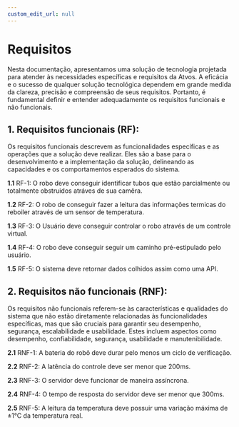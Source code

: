 ```yaml
---
custom_edit_url: null
---
```


# Requisitos

Nesta documentação, apresentamos uma solução de tecnologia projetada para atender às necessidades específicas e requisitos da Atvos. A eficácia e o sucesso de qualquer solução tecnológica dependem em grande medida da clareza, precisão e compreensão de seus requisitos. Portanto, é fundamental definir e entender adequadamente os requisitos funcionais e não funcionais.

## 1. Requisitos funcionais (RF):

Os requisitos funcionais descrevem as funcionalidades específicas e as operações que a solução deve realizar. Eles são a base para o desenvolvimento e a implementação da solução, delineando as capacidades e os comportamentos esperados do sistema. 

**1.1** RF-1: O robo deve conseguir identificar tubos que estão parcialmente ou totalmente obstruidos atráves de sua camêra.

**1.2** RF-2: O robo de conseguir fazer a leitura das informações termicas do reboiler através de um sensor de temperatura.

**1.3** RF-3: O Usuário deve conseguir controlar o robo através de um controle virtual.

**1.4** RF-4: O robo deve conseguir seguir um caminho pré-estipulado pelo usuário.

**1.5** RF-5: O sistema deve retornar dados colhidos assim como uma API.

## 2. Requisitos não funcionais (RNF):

Os requisitos não funcionais referem-se às características e qualidades do sistema que não estão diretamente relacionadas às funcionalidades específicas, mas que são cruciais para garantir seu desempenho, segurança, escalabilidade e usabilidade. Estes incluem aspectos como desempenho, confiabilidade, segurança, usabilidade e manutenibilidade. 

**2.1** RNF-1: A bateria do robô deve durar pelo menos um ciclo de verificação.

**2.2** RNF-2: A latência do controle deve ser menor que 200ms.

**2.3** RNF-3: O servidor deve funcionar de maneira assíncrona.

**2.4** RNF-4: O tempo de resposta do servidor deve ser menor que 300ms.

**2.5** RNF-5: A leitura da temperatura deve possuir uma variação máxima de ±1°C da temperatura real.